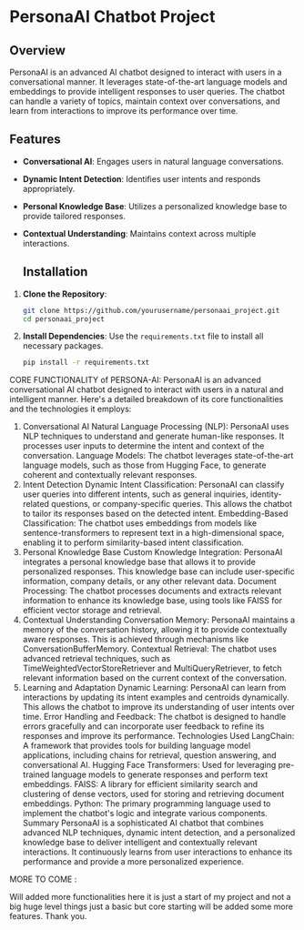 # PersonaAI Chatbot Project

## Overview

PersonaAI is an advanced AI chatbot designed to interact with users in a conversational manner. It leverages state-of-the-art language models and embeddings to provide intelligent responses to user queries. The chatbot can handle a variety of topics, maintain context over conversations, and learn from interactions to improve its performance over time.

## Features

- **Conversational AI**: Engages users in natural language conversations.
- **Dynamic Intent Detection**: Identifies user intents and responds appropriately.
- **Personal Knowledge Base**: Utilizes a personalized knowledge base to provide tailored responses.
- **Contextual Understanding**: Maintains context across multiple interactions.

  ## Installation

1. **Clone the Repository**:
   ```bash
   git clone https://github.com/yourusername/personaai_project.git
   cd personaai_project
   ```

2. **Install Dependencies**:
   Use the `requirements.txt` file to install all necessary packages.
   ```bash
   pip install -r requirements.txt
   ```

CORE FUNCTIONALITY of PERSONA-AI:
PersonaAI is an advanced conversational AI chatbot designed to interact with users in a natural and intelligent manner. Here's a detailed breakdown of its core functionalities and the technologies it employs:
1. Conversational AI
Natural Language Processing (NLP): PersonaAI uses NLP techniques to understand and generate human-like responses. It processes user inputs to determine the intent and context of the conversation.
Language Models: The chatbot leverages state-of-the-art language models, such as those from Hugging Face, to generate coherent and contextually relevant responses.
2. Intent Detection
Dynamic Intent Classification: PersonaAI can classify user queries into different intents, such as general inquiries, identity-related questions, or company-specific queries. This allows the chatbot to tailor its responses based on the detected intent.
Embedding-Based Classification: The chatbot uses embeddings from models like sentence-transformers to represent text in a high-dimensional space, enabling it to perform similarity-based intent classification.
3. Personal Knowledge Base
Custom Knowledge Integration: PersonaAI integrates a personal knowledge base that allows it to provide personalized responses. This knowledge base can include user-specific information, company details, or any other relevant data.
Document Processing: The chatbot processes documents and extracts relevant information to enhance its knowledge base, using tools like FAISS for efficient vector storage and retrieval.
4. Contextual Understanding
Conversation Memory: PersonaAI maintains a memory of the conversation history, allowing it to provide contextually aware responses. This is achieved through mechanisms like ConversationBufferMemory.
Contextual Retrieval: The chatbot uses advanced retrieval techniques, such as TimeWeightedVectorStoreRetriever and MultiQueryRetriever, to fetch relevant information based on the current context of the conversation.
5. Learning and Adaptation
Dynamic Learning: PersonaAI can learn from interactions by updating its intent examples and centroids dynamically. This allows the chatbot to improve its understanding of user intents over time.
Error Handling and Feedback: The chatbot is designed to handle errors gracefully and can incorporate user feedback to refine its responses and improve its performance.
Technologies Used
LangChain: A framework that provides tools for building language model applications, including chains for retrieval, question answering, and conversational AI.
Hugging Face Transformers: Used for leveraging pre-trained language models to generate responses and perform text embeddings.
FAISS: A library for efficient similarity search and clustering of dense vectors, used for storing and retrieving document embeddings.
Python: The primary programming language used to implement the chatbot's logic and integrate various components.
Summary
PersonaAI is a sophisticated AI chatbot that combines advanced NLP techniques, dynamic intent detection, and a personalized knowledge base to deliver intelligent and contextually relevant interactions. It continuously learns from user interactions to enhance its performance and provide a more personalized experience.


MORE TO COME : 

Will added more functionalities here it is just a start of my project and not a big huge level things just a basic but core starting will be added some more features. Thank you.
